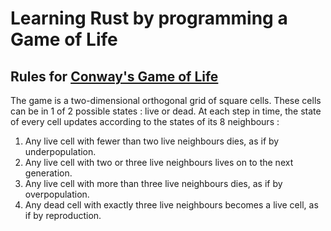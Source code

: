 # Learning Rust by programming a Game of Life

## Rules for [Conway's Game of Life](https://en.wikipedia.org/wiki/Conway%27s_Game_of_Life)

The game is a two-dimensional orthogonal grid of square cells. These cells can be in 1 of 2 possible states : live or dead.
At each step in time, the state of every cell updates according to the states of its 8 neighbours :

1. Any live cell with fewer than two live neighbours dies, as if by underpopulation.
2. Any live cell with two or three live neighbours lives on to the next generation.
3. Any live cell with more than three live neighbours dies, as if by overpopulation.
4. Any dead cell with exactly three live neighbours becomes a live cell, as if by reproduction.
